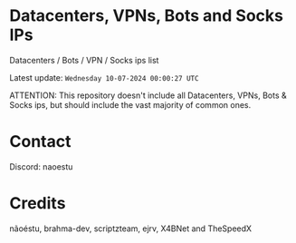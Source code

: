 # Datacenters, VPNs, Bots and Socks IPs
 
Datacenters / Bots / VPN / Socks ips list

Latest update: `Wednesday 10-07-2024 00:00:27 UTC` 

ATTENTION: This repository doesn't include all Datacenters, VPNs, Bots & Socks ips, 
but should include the vast majority of common ones.

# Contact
Discord: naoestu

# Credits
nãoéstu, brahma-dev, scriptzteam, ejrv, X4BNet and TheSpeedX
